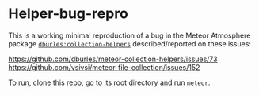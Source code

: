 # Helper-bug-repro

This is a working minimal reproduction of a bug in the Meteor Atmosphere package [`dburles:collection-helpers`](https://github.com/dburles/meteor-collection-helpers) described/reported on these issues:

https://github.com/dburles/meteor-collection-helpers/issues/73
https://github.com/vsivsi/meteor-file-collection/issues/152

To run, clone this repo, go to its root directory and run `meteor`.
